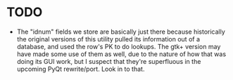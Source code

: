 TODO
====

* The "idnum" fields we store are basically just there because historically
  the original versions of this utility pulled its information out of a
  database, and used the row's PK to do lookups.  The gtk+ version may have
  made some use of them as well, due to the nature of how that was doing
  its GUI work, but I suspect that they're superfluous in the upcoming
  PyQt rewrite/port.  Look in to that.
